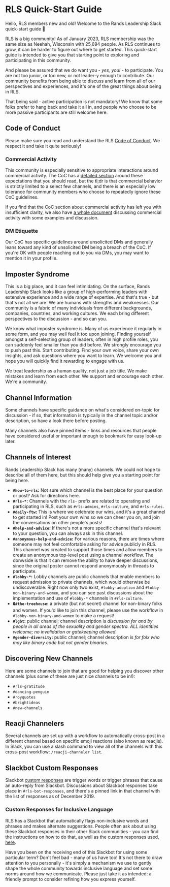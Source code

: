 # RLS Quick-Start Guide

Hello, RLS members new and old! Welcome to the Rands Leadership Slack quick-start guide 🙂 

RLS is a big community! As of January 2023, RLS membership was the same size as Neehah, Wisconsin with 25,694 people. As RLS continues to grow, it can be harder to figure out where to get started. This quick-start guide is intended to give you that starting point to exploring and participating in this community. 

And please be assured that we do want you - _yes, you!_ - to participate. You are not too junior, or too new, or not leader-y enough to contribute. Our community benefits from being able to discuss and learn from all of our perspectives and experiences, and it's one of the great things about being in RLS.

That being said - active participation is not mandatory! We know that some folks prefer to hang back and take it all in, and people who choose to be more passive participants are still welcome here.

## Code of Conduct

Please make sure you read and understand the RLS [Code of Conduct](https://github.com/randsleadershipslack/documents-and-resources/blob/main/code-of-conduct.md). We respect it and take it quite seriously!

### Commercial Activity

This community is especially sensitive to appropriate interactions around commercial activity. The CoC has a [detailed section](https://github.com/randsleadershipslack/documents-and-resources/blob/main/code-of-conduct.md#not-for-profit-mostly) around these expectations that you should read, but the tl;dr is that commercial behavior is strictly limited to a select few channels, and there is an especially low tolerance for community members who choose to repeatedly ignore these CoC guidelines.

If you find that the CoC section about commercial activity has left you with insufficient clarity, we also have [a whole document](https://github.com/randsleadershipslack/documents-and-resources/blob/main/commercial-activity.md) discussing commercial activity with some examples and discussion.

### DM Etiquette

Our CoC has specific guidelines around unsolicited DMs and generally leans toward any kind of unsolicited DM being a breach of the CoC. If you're OK with people reaching out to you via DMs, you may want to mention it in your profile. 

## Imposter Syndrome

This is a big place, and it can feel intimidating. On the surface, Rands Leadership Slack looks like a group of high-performing leaders with extensive experience and a wide range of expertise. And that's true - but that's not all we are. We are humans with strengths and weaknesses. Our community is a fabric of many individuals from different backgrounds, companies, countries, and working cultures. We each bring different perspectives to the discussion - and so can you.

We know what imposter syndrome is. Many of us experience it regularly in some form, and you may well feel it too upon joining. Finding yourself amongst a self-selecting group of leaders, often in high profile roles, you can suddenly feel smaller than you did before. We strongly encourage you to push past this. Start contributing. Find your own voice, share your own insights, and ask questions where you want to learn. We welcome you and hope you will quickly find it rewarding to engage with us. 

We treat leadership as a human quality, not just a job title. We make mistakes and learn from each other. We support and encourage each other. We're a community.

## Channel Information

Some channels have specific guidance on what's considered on-topic for discussion - if so, that information is typically in the channel topic and/or description, so have a look there before posting.

Many channels also have pinned items - links and resources that people have considered useful or important enough to bookmark for easy look-up later. 

## Channels of Interest

Rands Leadership Slack has many (many) channels. We could not hope to describe all of them here, but this should help give you a starting point for being here.

- **`#how-to-rls`:** Not sure which channel is the best place for your question or post? Ask for directions here.
- **`#rls-*`:** Channels with the `rls-` prefix are related to operating and participating in RLS, such as `#rls-admins`, `#rls-culture`, and `#rls-rules`.
- **`#daily-ftw`:** This is where we celebrate our wins, and it's a great channel to get started in! Post your own wins so we can cheer you on, and join the conversations on other people's posts!
- **`#help-and-advice`:** If there's not a more specific channel that's relevant to your question, you can always ask in this channel. 
- **`#anonymous-help-and-advice`:** For various reasons, there are times where someone may not feel comfortable asking for advice publicly in RLS. This channel was created to support those times and allow members to create an anonymous top-level post using a channel workflow. The donwside is that it can remove the ability to have deeper discussions, since the original poster cannot respond anonymously in threads to participate.
- **`#lobby-*`:** Lobby channels are public channels that enable members to request admission to private channels, which would otherwise be undiscoverable. Right now only two exist, `#lobby-adoption` and `#lobby-non-binary-and-women`, and you can see past discussions about the implementation and use of `#lobby-*` channels in `#rls-culture`.
- **`🔒#the-treehouse`:** a private (but not secret) channel for non-binary folks and women. If you'd like to join this channel, please use the workflow in `#lobby-non-binary-and-women` to make a request!
- **`#lgbt`:** public channel; channel description is _discussion for and by people in all areas of the sexuality and gender spectra. ALL identities welcome; no invalidation or gatekeeping allowed._
- **`#gender-diversity`:** public channel; channel description is _for folx who may like binary code but not gender binaries._

## Discovering New Channels

Here are some channels to join that are good for helping you discover other channels (plus some of these are just nice channels to be in!):

- `#rls-gratitude` 
- `#dancing-penguin`
- `#royquotes`
- `#brightideas`
- `#new-channels`

## Reacji Channelers

Several channels are set up with a workflow to automatically cross-post in a different channel based on specific emoji reactions (also known as reacjis). In Slack, you can use a slash command to view all of the channels with this cross-post workflow: `/reacji-channeler list`.

## Slackbot Custom Responses

Slackbot [custom responses](https://slack.com/resources/using-slack/a-guide-to-slackbot-custom-responses) are trigger words or trigger phrases that cause an auto-reply from Slackbot. Discussions about Slackbot responses take place in `#rls-bot-responses`, and there's a pinned link in that channel with the list of responses as of December 2019.

### Custom Responses for Inclusive Language

RLS has a Slackbot that automatically flags non-inclusive words and phrases and makes alternate suggestions. People often ask about using these Slackbot responses in their other Slack communities - you can find the instructions on how to do that, as well as the custom responses used, [here](https://github.com/randsleadershipslack/documents-and-resources/blob/main/InclusiveLanguage.md).

Have you been on the receiving end of this Slackbot for using some particular term? Don't feel bad - many of us have too! It's not there to draw attention to you personally - it's simply a mechanism we use to gently shape the whole community towards inclusive language and set some norms around how we communicate. Please just take it as intended: a friendly prompt to consider refining how you express yourself.
